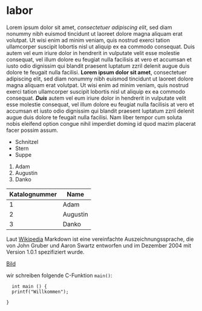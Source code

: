 # labor
Lorem ipsum dolor sit amet, *consectetuer adipiscing elit*, sed diam nonummy nibh euismod tincidunt ut laoreet dolore magna aliquam erat volutpat. Ut wisi enim ad minim veniam, quis nostrud exerci tation ullamcorper suscipit lobortis nisl ut aliquip ex ea commodo consequat. Duis autem vel eum iriure dolor in hendrerit in vulputate velit esse molestie consequat, vel illum dolore eu feugiat nulla facilisis at vero et accumsan et iusto odio dignissim qui blandit praesent luptatum zzril delenit augue duis dolore te feugait nulla facilisi. **Lorem ipsum dolor sit amet**, consectetuer adipiscing elit, sed diam nonummy nibh euismod tincidunt ut laoreet dolore magna aliquam erat volutpat. Ut wisi enim ad minim veniam, quis nostrud exerci tation ullamcorper suscipit lobortis nisl ut aliquip ex ea commodo consequat. ***Duis*** autem vel eum iriure dolor  in hendrerit in vulputate velit esse molestie consequat, vel illum dolore eu feugiat nulla facilisis at vero et accumsan et iusto odio dignissim qui blandit praesent luptatum zzril delenit augue duis dolore te feugait nulla facilisi. Nam liber tempor cum soluta nobis eleifend option congue nihil imperdiet doming id quod mazim placerat facer possim assum.

* Schnitzel
* Stern
* Suppe

1. Adam
1. Augustin
1. Danko

Katalognummer | Name
--------------|-----
1 | Adam
2 | Augustin
3 | Danko

Laut [Wikipedia](https://de.wikipedia.org/wiki/Markdown)
Markdown ist eine vereinfachte Auszeichnungssprache, die von John Gruber und Aaron Swartz entworfen und im Dezember 2004 mit Version 1.0.1 spezifiziert wurde.

[Bild](https://de.wikipedia.org/wiki/Datei:Markdown-mark.svg)


wir schreiben folgende C-Funktion `main()`:

```
  int main () {
  printf("Willkommen");

}
```


